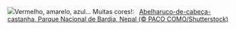 ![](https://www.bing.com/th?id=OHR.ChestnutBeeEater_PT-BR6524596779_UHD.jpg&w=1000)Vermelho, amarelo, azul... Muitas cores!:&nbsp;&ensp;[Abelharuco-de-cabeça-castanha, Parque Nacional de Bardia, Nepal (© PACO COMO/Shutterstock)](https://www.bing.com/th?id=OHR.ChestnutBeeEater_PT-BR6524596779_UHD.jpg)
<br><br/>
